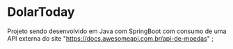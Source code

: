 # DolarToday
Projeto sendo desenvolvido em Java com SpringBoot com consumo de uma
API externa do site "https://docs.awesomeapi.com.br/api-de-moedas" ;

